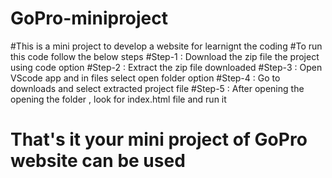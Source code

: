 # GoPro-miniproject
#This is a mini project to develop a website for learnignt the coding
#To run this code follow the below steps
#Step-1 : Download the zip file the project using code option
#Step-2 : Extract the zip file downloaded 
#Step-3 : Open VScode app and in files select open folder option
#Step-4 : Go to downloads and select extracted project file
#Step-5 : After opening the opening the folder , look for index.html file and run it
# That's it your mini project of GoPro website can be used
